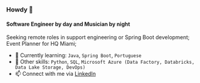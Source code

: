 ### Howdy 👋

#### Software Engineer by day and Musician by night

Seeking remote roles in support engineering or Spring Boot development;<br>
Event Planner for HQ Miami;<br>

- 🌱 Currently learning: `Java`, `Spring Boot`, `Portuguese`
- 🔨 Other skills: `Python`, `SQL`, `Microsoft Azure (Data Factory, Databricks, Data Lake Storage, DevOps)`
- 📫 Connect with me via [LinkedIn](https://www.linkedin.com/in/guillearria/)
